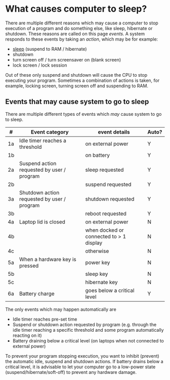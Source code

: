# What causes computer to sleep?

There are multiple different reasons which may cause a computer to stop execution of a program and do something else, like sleep, hibernate or shutdown. These reasons are called on this page *events*. A system responds to these events by taking an *action*, which may be for example:

- [sleep](./sleep.md) (suspend to RAM / hibernate)
- shutdown
- turn screen off / turn screensaver on (blank screen)
- lock screen / lock session

Out of these only suspend and shutdown will cause the CPU to stop executing your program. Sometimes a combination of actions is taken, for example, locking screen, turning screen off and suspending to RAM.

## Events that may cause system to go to sleep
 There are multiple different types of events which *may* cause system to go to sleep. 

| #   | Event category                              | event details                           | Auto? |
| --- | ------------------------------------------- | --------------------------------------- | ----- |
| 1a  | Idle timer reaches a threshold              | on external power                       | Y     |
| 1b  |                                             | on battery                              | Y     |
| 2a  | Suspend action requested by user / program  | sleep requested                         | Y     |
| 2b  |                                             | suspend requested                       | Y     |
| 3a  | Shutdown action requested by user / program | shutdown requested                      | Y     |
| 3b  |                                             | reboot requested                        | Y     |
| 4a  | Laptop lid is closed                        | on external power                       | N     |
| 4b  |                                             | when docked or connected to > 1 display | N     |
| 4c  |                                             | otherwise                               | N     |
| 5a  | When a hardware key is pressed              | power key                               | N     |
| 5b  |                                             | sleep key                               | N     |
| 5c  |                                             | hibernate key                           | N     |
| 6a  | Battery charge                              | goes below a critical level             | Y     |


The only events which may happen automatically are
- Idle timer reaches pre-set time
- Suspend or shutdown action requested by program (e.g. through the idle timer reaching a specific threshold and some program automatically reacting on it)
- Battery draining below a critical level (on laptops when not connected to external power)

To prevent your program stopping execution, you want to inhibit (prevent) the automatic idle, suspend and shutdown actions. If battery drains below a critical level, it is advisable to let your computer go to a low-power state (suspend/hibernate/soft-off) to prevent any hardware damage.


